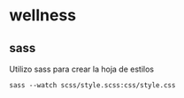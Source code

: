 # wellness

## sass

Utilizo sass para crear la hoja de estilos

	sass --watch scss/style.scss:css/style.css
